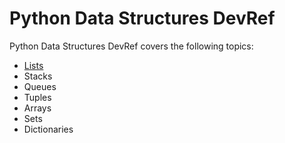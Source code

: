# Python Data Structures DevRef

Python Data Structures DevRef covers the following topics:

- [Lists](/Python/DataStructures/Lists.md)
- Stacks
- Queues
- Tuples
- Arrays
- Sets
- Dictionaries
